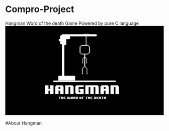 # Compro-Project
Hangman Word of the death Game  Powered by pure C language
![](img/header.jpg)

#About Hangman
